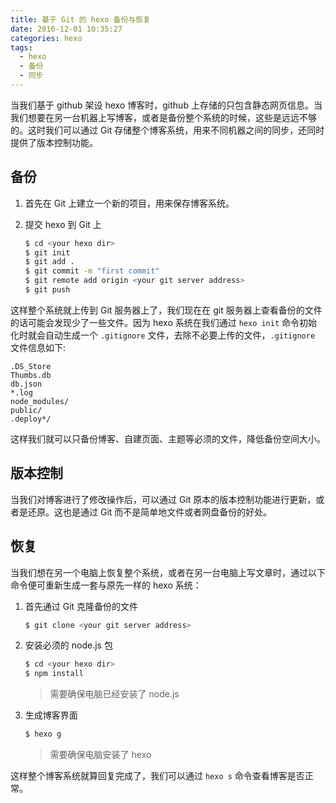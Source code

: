 ```yaml
---
title: 基于 Git 的 hexo 备份与恢复
date: 2016-12-01 10:35:27
categories: hexo
tags:
  - hexo
  - 备份
  - 同步
---
```


当我们基于 github 架设 hexo 博客时，github 上存储的只包含静态网页信息。当我们想要在另一台机器上写博客，或者是备份整个系统的时候，这些是远远不够的。这时我们可以通过 Git 存储整个博客系统，用来不同机器之间的同步，还同时提供了版本控制功能。

<!-- more -->

## 备份

1. 首先在 Git 上建立一个新的项目，用来保存博客系统。
2. 提交 hexo 到 Git 上
    
    ``` bash
    $ cd <your hexo dir>
    $ git init
    $ git add .
    $ git commit -m "first commit"
    $ git remote add origin <your git server address>
    $ git push
    ```

这样整个系统就上传到 Git 服务器上了，我们现在在 git 服务器上查看备份的文件的话可能会发现少了一些文件。因为 hexo 系统在我们通过 `hexo init` 命令初始化时就会自动生成一个 `.gitignore` 文件，去除不必要上传的文件，`.gitignore` 文件信息如下:

```
.DS_Store
Thumbs.db
db.json
*.log
node_modules/
public/
.deploy*/
```

这样我们就可以只备份博客、自建页面、主题等必须的文件，降低备份空间大小。

## 版本控制

当我们对博客进行了修改操作后，可以通过 Git 原本的版本控制功能进行更新，或者是还原。这也是通过 Git 而不是简单地文件或者网盘备份的好处。

## 恢复

当我们想在另一个电脑上恢复整个系统，或者在另一台电脑上写文章时，通过以下命令便可重新生成一套与原先一样的 hexo 系统：

1. 首先通过 Git 克隆备份的文件

    ``` bash
    $ git clone <your git server address>
    ```

2. 安装必须的 node.js 包

    ``` bash
    $ cd <your hexo dir>
    $ npm install
    ```

    > 需要确保电脑已经安装了 node.js

3. 生成博客界面

    ``` bash
    $ hexo g
    ```

    > 需要确保电脑安装了 hexo

这样整个博客系统就算回复完成了，我们可以通过 `hexo s` 命令查看博客是否正常。
